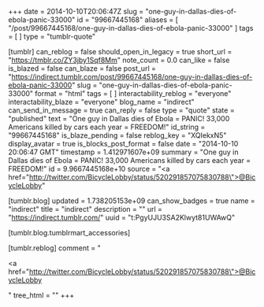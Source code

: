 +++
date = 2014-10-10T20:06:47Z
slug = "one-guy-in-dallas-dies-of-ebola-panic-33000"
id = "99667445168"
aliases = [ "/post/99667445168/one-guy-in-dallas-dies-of-ebola-panic-33000" ]
tags = [ ]
type = "tumblr-quote"

[tumblr]
can_reblog = false
should_open_in_legacy = true
short_url = "https://tmblr.co/ZY3jby1Sqf8Mm"
note_count = 0.0
can_like = false
is_blazed = false
can_blaze = false
post_url = "https://indirect.tumblr.com/post/99667445168/one-guy-in-dallas-dies-of-ebola-panic-33000"
slug = "one-guy-in-dallas-dies-of-ebola-panic-33000"
format = "html"
tags = [ ]
interactability_reblog = "everyone"
interactability_blaze = "everyone"
blog_name = "indirect"
can_send_in_message = true
can_reply = false
type = "quote"
state = "published"
text = "One guy in Dallas dies of Ebola = PANIC! 33,000 Americans killed by cars each year = FREEDOM!"
id_string = "99667445168"
is_blaze_pending = false
reblog_key = "XQIekxN5"
display_avatar = true
is_blocks_post_format = false
date = "2014-10-10 20:06:47 GMT"
timestamp = 1.412971607e+09
summary = "One guy in Dallas dies of Ebola = PANIC! 33,000 Americans killed by cars each year = FREEDOM!"
id = 9.9667445168e+10
source = "<a href=\"http://twitter.com/BicycleLobby/status/520291857075830788\">@BicycleLobby</a>"

[tumblr.blog]
updated = 1.738205153e+09
can_show_badges = true
name = "indirect"
title = "indirect"
description = ""
url = "https://indirect.tumblr.com/"
uuid = "t:PgyUJU3SA2Klwyt81UWAwQ"

[tumblr.blog.tumblrmart_accessories]

[tumblr.reblog]
comment = "<p><a href=\"http://twitter.com/BicycleLobby/status/520291857075830788\">@BicycleLobby</a></p>"
tree_html = ""
+++

